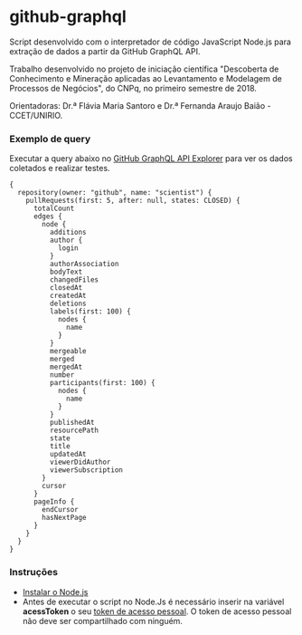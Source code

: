 # github-graphql

Script desenvolvido com o interpretador de código JavaScript Node.js para extração de dados a partir da GitHub GraphQL API.

Trabalho desenvolvido no projeto de iniciação científica "Descoberta de Conhecimento e Mineração aplicadas ao Levantamento e Modelagem de Processos de Negócios", do CNPq, no primeiro semestre de 2018.

Orientadoras: Dr.ª Flávia Maria Santoro e Dr.ª Fernanda Araujo Baião - CCET/UNIRIO.

### Exemplo de query

Executar a query abaixo no [GitHub GraphQL API Explorer](https://developer.github.com/v4/explorer/) para ver os dados coletados e realizar testes.

```
{
  repository(owner: "github", name: "scientist") {
    pullRequests(first: 5, after: null, states: CLOSED) {
      totalCount
      edges {
        node {
          additions
          author {
            login
          }
          authorAssociation
          bodyText
          changedFiles
          closedAt
          createdAt
          deletions
          labels(first: 100) {
            nodes {
              name
            }
          }
          mergeable
          merged
          mergedAt
          number
          participants(first: 100) {
            nodes {
              name
            }
          }
          publishedAt
          resourcePath
          state
          title
          updatedAt
          viewerDidAuthor
          viewerSubscription
        }
        cursor
      }
      pageInfo {
        endCursor
        hasNextPage
      }
    }
  }
}
```
### Instruções

- [Instalar o Node.js](https://nodejs.org/)
- Antes de executar o script no Node.Js é necessário inserir na variável **acessToken** o seu [token de acesso pessoal](https://help.github.com/articles/creating-a-personal-access-token-for-the-command-line/). O token de acesso pessoal não deve ser compartilhado com ninguém.

